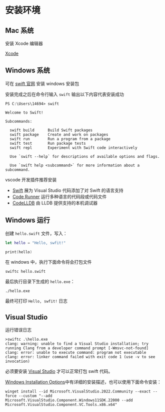 # 安装环境

## Mac 系统

安装 Xcode 编辑器

[Xcode](https://apps.apple.com/us/app/xcode/id497799835?mt=12/)

## Windows 系统

可在 [swift 官网](https://www.swift.org/download/) 安装 windows 安装包

安装完成之后在命令行输入 `swift` 输出以下内容代表安装成功

```shell
PS C:\Users\14694> swift

Welcome to Swift!

Subcommands:

  swift build      Build Swift packages
  swift package    Create and work on packages
  swift run        Run a program from a package
  swift test       Run package tests
  swift repl       Experiment with Swift code interactively

  Use `swift --help` for descriptions of available options and flags.

  Use `swift help <subcommand>` for more information about a subcommand.
```

vscode 开发插件推荐安装

- [Swift](https://marketplace.visualstudio.com/items?itemName=sswg.swift-lang) 展为 Visual Studio 代码添加了对 Swift 的语言支持
- [Code Runner](https://marketplace.visualstudio.com/items?itemName=formulahendry.code-runner) 运行多种语言的代码段或代码文件
- [CodeLLDB](https://marketplace.visualstudio.com/items?itemName=vadimcn.vscode-lldb) 由 LLDB 提供支持的本机调试器

## Windows 运行

创建 `hello.swift` 文件，写入：

```swift
let hello = "Hello, swfit!"

print(hello)
```

在 windows 中，执行下面命令将会打包文件

```shell
swiftc hello.swift
```

最后执行目录下生成的 `hello.exe`：

```shell
./hello.exe
```

最终可打印 `Hello, swfit!` 日志

## Visual Studio

运行错误日志

```shell
>swiftc .\hello.exe
clang: warning: unable to find a Visual Studio installation; try running Clang from a developer command prompt [-Wmsvc-not-found]
clang: error: unable to execute command: program not executable
clang: error: linker command failed with exit code 1 (use -v to see invocation)
```

必须要安装 [Visual Studio](https://visualstudio.microsoft.com/zh-hans/) 才可以正常打包 swift 代码。

[Windows Installation Options](https://www.swift.org/install/windows/#installation-via-windows-package-manager)中有详细的安装描述，也可以使用下面命令安装：

```shell
winget install --id Microsoft.VisualStudio.2022.Community --exact --force --custom "--add Microsoft.VisualStudio.Component.Windows11SDK.22000 --add Microsoft.VisualStudio.Component.VC.Tools.x86.x64"
```
